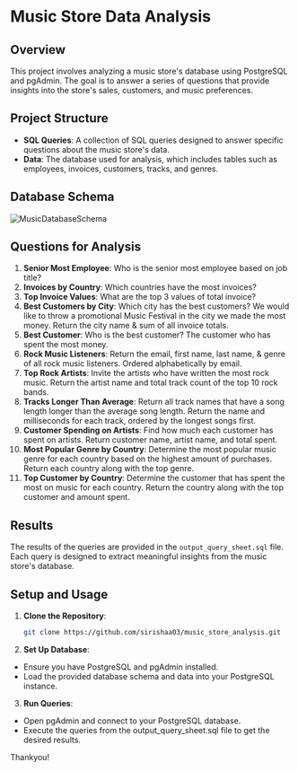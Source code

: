 # Music Store Data Analysis

## Overview
This project involves analyzing a music store's database using PostgreSQL and pgAdmin. The goal is to answer a series of questions that provide insights into the store's sales, customers, and music preferences.

## Project Structure
- **SQL Queries**: A collection of SQL queries designed to answer specific questions about the music store's data.
- **Data**: The database used for analysis, which includes tables such as employees, invoices, customers, tracks, and genres.

## Database Schema
![MusicDatabaseSchema](https://github.com/sirishaa03/Music_Store_Analyis/assets/69033468/30e48469-3da1-470b-8d08-f7c07deab15d)

## Questions for Analysis
1. **Senior Most Employee**: Who is the senior most employee based on job title?
2. **Invoices by Country**: Which countries have the most invoices?
3. **Top Invoice Values**: What are the top 3 values of total invoice?
4. **Best Customers by City**: Which city has the best customers? We would like to throw a promotional Music Festival in the city we made the most money. Return the city name & sum of all invoice totals.
5. **Best Customer**: Who is the best customer? The customer who has spent the most money.
6. **Rock Music Listeners**: Return the email, first name, last name, & genre of all rock music listeners. Ordered alphabetically by email.
7. **Top Rock Artists**: Invite the artists who have written the most rock music. Return the artist name and total track count of the top 10 rock bands.
8. **Tracks Longer Than Average**: Return all track names that have a song length longer than the average song length. Return the name and milliseconds for each track, ordered by the longest songs first.
9. **Customer Spending on Artists**: Find how much each customer has spent on artists. Return customer name, artist name, and total spent.
10. **Most Popular Genre by Country**: Determine the most popular music genre for each country based on the highest amount of purchases. Return each country along with the top genre.
11. **Top Customer by Country**: Determine the customer that has spent the most on music for each country. Return the country along with the top customer and amount spent.

## Results
The results of the queries are provided in the `output_query_sheet.sql` file. Each query is designed to extract meaningful insights from the music store's database.

## Setup and Usage
1. **Clone the Repository**: 
   ```bash
   git clone https://github.com/sirishaa03/music_store_analysis.git
   ```
2. **Set Up Database**:
  - Ensure you have PostgreSQL and pgAdmin installed.
  - Load the provided database schema and data into your PostgreSQL instance.

3. **Run Queries**:
  - Open pgAdmin and connect to your PostgreSQL database.
  - Execute the queries from the output_query_sheet.sql file to get the desired results.   

Thankyou!
